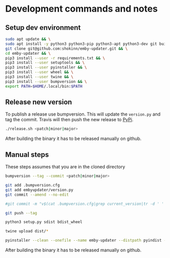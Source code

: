 # Development commands and notes

## Setup dev environment

```bash
sudo apt update && \
sudo apt install -y python3 python3-pip python3-apt python3-dev git build-essential; \
git clone git@github.com:shokinn/emby-updater.git && \
cd emby-updater && \
pip3 install --user -r requirements.txt && \
pip3 install --user setuptools && \
pip3 install --user pyinstaller && \
pip3 install --user wheel && \
pip3 install --user twine && \
pip3 install --user bumpversion && \
export PATH=$HOME/.local/bin:$PATH
```

## Release new version

To publish a release use bumpversion. This will update the `version.py` and tag the commit.
Travis will then push the new release to [PyPi](https://pypi.python.org/pypi/emby-updater).

```bash
./release.sh <patch|minor|major>
``` 

After building the binary it has to be released manually on github.

## Manual steps

These steps assumes that you are in the cloned directory

```bash
bumpversion --tag --commit <patch|minor|major>

git add .bumpversion.cfg
git add embyupdater/version.py
git commit --amend --no-edit

#git commit -m "v$(cat .bumpversion.cfg|grep current_version|tr -d ' '|cut -f 2 -d '=')""

git push --tag

python3 setup.py sdist bdist_wheel

twine upload dist/*

pyinstaller --clean --onefile --name emby-updater --distpath pyindist --workpath pyinbuild embyupdater/__main__.py
```

After building the binary it has to be released manually on github.